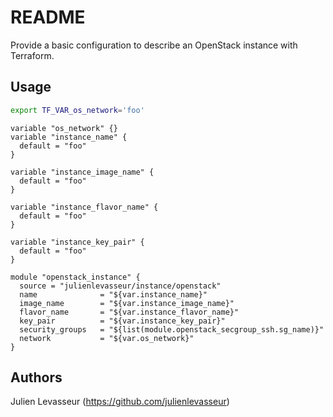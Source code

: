 # README

Provide a basic configuration to describe an OpenStack instance with Terraform.

## Usage

```bash
export TF_VAR_os_network='foo'
```

```
variable "os_network" {}
variable "instance_name" {
  default = "foo"
}

variable "instance_image_name" {
  default = "foo"
}

variable "instance_flavor_name" {
  default = "foo"
}

variable "instance_key_pair" {
  default = "foo"
}

module "openstack_instance" {
  source = "julienlevasseur/instance/openstack"
  name              = "${var.instance_name}"
  image_name        = "${var.instance_image_name}"
  flavor_name       = "${var.instance_flavor_name}"
  key_pair          = "${var.instance_key_pair}"
  security_groups   = "${list(module.openstack_secgroup_ssh.sg_name)}"
  network           = "${var.os_network}"
}
```

## Authors

Julien Levasseur (https://github.com/julienlevasseur)